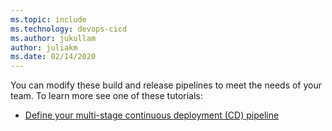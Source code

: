 ```yaml
---
ms.topic: include
ms.technology: devops-cicd
ms.author: jukullam
author: juliakm
ms.date: 02/14/2020
---
```


You can modify these build and release pipelines to meet the needs of your team. To learn more see one of these tutorials:

[//]: # (TODO: change these links to new azure specific tutorials)

* [Define your multi-stage continuous deployment (CD) pipeline](../../release/define-multistage-release-process.md)
